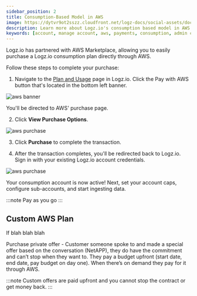 ```yaml
---
sidebar_position: 2
title: Consumption-Based Model in AWS
image: https://dytvr9ot2sszz.cloudfront.net/logz-docs/social-assets/docs-social.jpg
description: Learn more about Logz.io's consumption based model in AWS
keywords: [account, manage account, aws, payments, consumption, admin controls, admin, access control]
---
```


Logz.io has partnered with AWS Marketplace, allowing you to easily purchase a Logz.io consumption plan directly through AWS.

Follow these steps to complete your purchase:

1. Navigate to the [Plan and Usage](https://app.logz.io/#/dashboard/settings/plan-and-billing/plan) page in Logz.io. Click the Pay with AWS button that's located in the bottom left banner.

![aws banner](https://dytvr9ot2sszz.cloudfront.net/logz-docs/consumption/plan-and-billing-banner.png)

You'll be directed to AWS' purchase page.

2. Click **View Purchase Options**.

![aws purchase](https://dytvr9ot2sszz.cloudfront.net/logz-docs/consumption/logzio-aws-page.png)

3. Click **Purchase** to complete the transaction.

4. After the transaction completes, you'll be redirected back to Logz.io. Sign in with your existing Logz.io account credentials.

![aws purchase](https://dytvr9ot2sszz.cloudfront.net/logz-docs/consumption/logzio-login-page.png)

Your consumption account is now active! Next, set your account caps, configure sub-accounts, and start ingesting data.

:::note
Pay as you go
:::

<h2 id="private">Custom AWS Plan</h2>

If blah blah blah

Purchase private offer - Customer someone spoke to and made a special offer based on the conversation (NetAPP), they do have the commitment and can’t stop when they want to. They pay a budget upfront (start date, end date, pay budget on day one). When there’s on demand they pay for it through AWS.


:::note
Custom offers are paid upfront and you cannot stop the contract or get money back. 
:::
